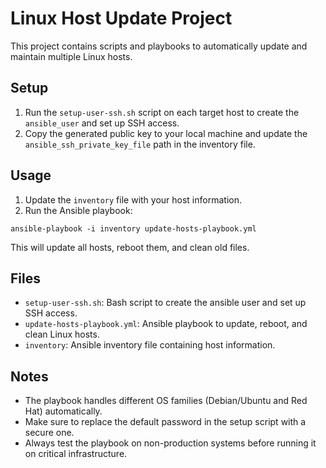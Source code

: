 # Linux Host Update Project

This project contains scripts and playbooks to automatically update and maintain multiple Linux hosts.

## Setup

1. Run the `setup-user-ssh.sh` script on each target host to create the `ansible_user` and set up SSH access.
2. Copy the generated public key to your local machine and update the `ansible_ssh_private_key_file` path in the inventory file.

## Usage

1. Update the `inventory` file with your host information.
2. Run the Ansible playbook:

```
ansible-playbook -i inventory update-hosts-playbook.yml
```

This will update all hosts, reboot them, and clean old files.

## Files

- `setup-user-ssh.sh`: Bash script to create the ansible user and set up SSH access.
- `update-hosts-playbook.yml`: Ansible playbook to update, reboot, and clean Linux hosts.
- `inventory`: Ansible inventory file containing host information.

## Notes

- The playbook handles different OS families (Debian/Ubuntu and Red Hat) automatically.
- Make sure to replace the default password in the setup script with a secure one.
- Always test the playbook on non-production systems before running it on critical infrastructure.
